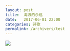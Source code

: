 ```yaml
---
layout: post
title:  海浪的永远
date:   2017-06-01 22:00
categories: 诗歌
permalink: /archivers/test
---
```


![](http://upload-images.jianshu.io/upload_images/1420306-f3700b8fb3d61993.jpg?imageMogr2/auto-orient/strip%7CimageView2/2/w/1080/q/50)